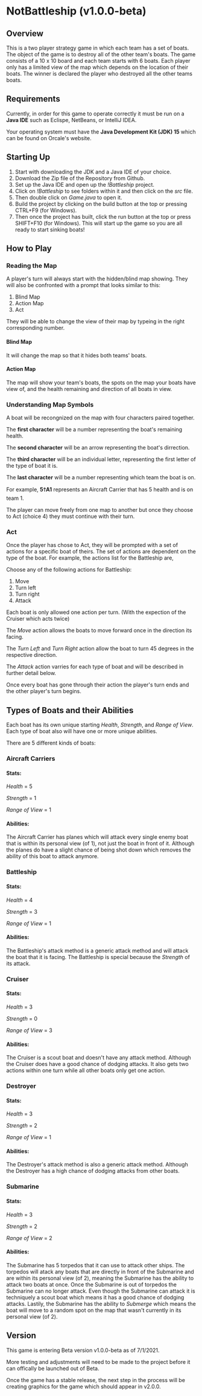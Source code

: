  # NotBattleship (v1.0.0-beta)
## Overview
This is a two player strategy game in which each team has a set of boats.
The object of the game is to destroy all of the other team's boats.
The game consists of a 10 x 10 board and each team starts with 6 boats. 
Each player only has a limited view of the map which depends on the location of their boats.
The winner is declared the player who destroyed all the other teams boats.

## Requirements
Currently, in order for this game to operate correctly it must be run on a __Java IDE__ such as Eclispe, NetBeans, or IntelliJ IDEA.

Your operating system must have the __Java Development Kit (JDK) 15__ which can be found on Orcale's website. 

## Starting Up
1. Start with downloading the JDK and a Java IDE of your choice.
2. Download the Zip file of the Repository from Github.
3. Set up the Java IDE and open up the _!Battleship_ project.
4. Click on _!Battleship_ to see folders within it and then click on the _src_ file.
5. Then double click on _Game.java_ to open it.
6. Build the project by clicking on the build button at the top or pressing CTRL+F9 (for Windows).
7. Then once the project has built, click the run button at the top or press SHIFT+F10 (for Windows). This will start up the game so you are all ready to start sinking boats!

## How to Play
### Reading the Map
A player's turn will always start with the hidden/blind map showing. 
They will also be confronted with a prompt that looks similar to this:
1. Blind Map
2. Action Map
4. Act

They will be able to change the view of their map by typeing in the right corresponding number.
#### Blind Map
It will change the map so that it hides both teams' boats.

#### Action Map
The map will show your team's boats, the spots on the map your boats have view of, and the health remaining and direction of all boats in view.

### Understanding Map Symbols
A boat will be recongnized on the map with four characters paired together.

The __first character__ will be a number representing the boat's remaining health.

The __second character__ will be an arrow representing the boat's dirrection.

The __third character__ will be an individual letter, representing the first letter of the type of boat it is.

The __last character__ will be a number representing which team the boat is on.

For example, **5🡑A1** represents an Aircraft Carrier that has 5 health and is on team 1.

The player can move freely from one map to another but once they choose to Act (choice 4) they must continue with their turn.

### Act
Once the player has chose to Act, they will be prompted with a set of actions for a specific boat of theirs.
The set of actions are dependent on the type of the boat.
For example, the actions list for the Battleship are,

Choose any of the following actions for Battleship:
1. Move
2. Turn left
3. Turn right
4. Attack

Each boat is only allowed one action per turn. (With the expection of the Cruiser which acts twice) 

The _Move_ action allows the boats to move forward once in the direction its facing.

The _Turn Left_ and _Turn Right_ action allow the boat to turn 45 degrees in the respective direction.

The _Attack_ action varries for each type of boat and will be described in further detail below.

Once every boat has gone through their action the player's turn ends and the other player's turn begins.


## Types of Boats and their Abilities
Each boat has its own unique starting _Health_, _Strength_, and _Range of View_.
Each type of boat also will have one or more unique abilities.

There are 5 different kinds of boats: 

### Aircraft Carriers
#### Stats:

_Health_ = 5

_Strength_ = 1

_Range of View_ = 1

#### Abilities:
The Aircraft Carrier has planes which will attack every single enemy boat that is within its personal view (of 1), not just the boat in front of it. Although the planes do have a slight chance of being shot down which removes the ability of this boat to attack anymore.


### Battleship
#### Stats:

_Health_ = 4

_Strength_ = 3

_Range of View_ = 1

#### Abilities:
The Battleship's attack method is a generic attack method and will attack the boat that it is facing.
The Battleship is special because the _Strength_ of its attack.


### Cruiser
#### Stats:

_Health_ = 3

_Strength_ = 0

_Range of View_ = 3

#### Abilities:
The Cruiser is a scout boat and doesn't have any attack method.  Although the Cruiser does have a good chance of dodging attacks. It also gets two actions within one turn while all other boats only get one action.


### Destroyer
#### Stats:

_Health_ = 3

_Strength_ = 2

_Range of View_ = 1

#### Abilities:
The Destroyer's attack method is also a generic attack method. 
Although the Destroyer has a high chance of dodging attacks from other boats.

### Submarine
#### Stats:

_Health_ = 3

_Strength_ = 2

_Range of View_ = 2

#### Abilities:
The Submarine has 5 torpedos that it can use to attack other ships.
The torpedos will atack any boats that are directly in front of the Submarine and are within its personal view (of 2), meaning the Submarine has the ability to attack two boats at once.
Once the Submarine is out of torpedos the Submarine can no longer attack.
Even though the Submarine can attack it is techniquely a scout boat which means it has a good chance of dodging attacks. 
Lastily, the Submarine has the ability to _Submerge_ which means the boat will move to a random spot on the map that wasn't currently in its personal view (of 2).

## Version
This game is entering Beta version v1.0.0-beta as of 7/1/2021. 

More testing and adjustments will need to be made to the project before it can offically be launched out of Beta.

Once the game has a stable release, the next step in the process will be creating graphics for the game which should appear in v2.0.0.


